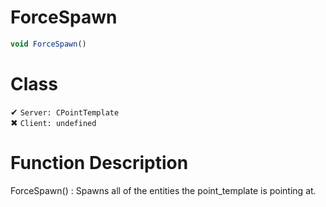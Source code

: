 # ForceSpawn
```js
void ForceSpawn()
```
# Class
✔ `Server: CPointTemplate`  
✖ `Client: undefined`  

# Function Description
ForceSpawn() : Spawns all of the entities the point_template is pointing at.
